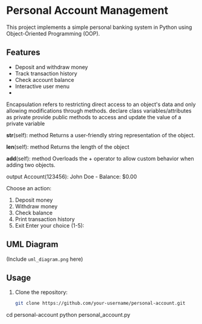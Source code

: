 # Personal Account Management

This project implements a simple personal banking system in Python using Object-Oriented Programming (OOP).

## Features
- Deposit and withdraw money
- Track transaction history
- Check account balance
- Interactive user menu
- 
Encapsulation refers to restricting direct access to an object's data and only allowing modifications through methods.
declare class variables/attributes as private
provide public methods to access and update the value of a private variable

__str__(self): method
Returns a user-friendly string representation of the object.

__len__(self): method
Returns the length of the object

__add__(self): method
Overloads the + operator to allow custom behavior when adding two objects.

output
Account(123456): John Doe - Balance: $0.00

Choose an action:
1. Deposit money
2. Withdraw money
3. Check balance
4. Print transaction history
5. Exit
Enter your choice (1-5):


## UML Diagram
(Include `uml_diagram.png` here)

## Usage
1. Clone the repository:
   ```bash
   git clone https://github.com/your-username/personal-account.git
cd personal-account
python personal_account.py

